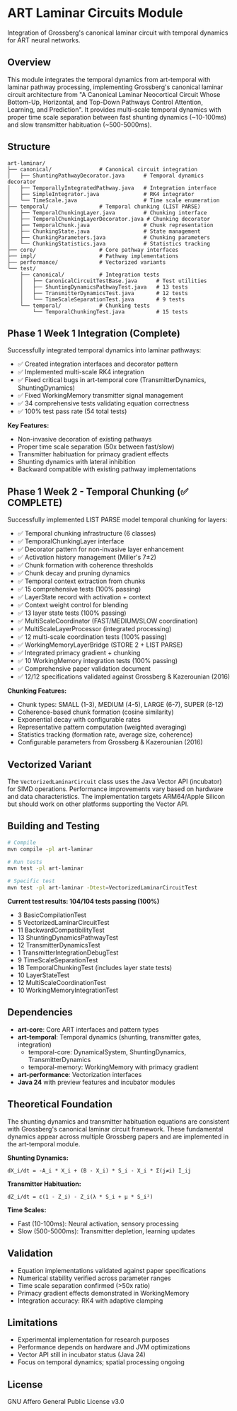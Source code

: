 # ART Laminar Circuits Module

Integration of Grossberg's canonical laminar circuit with temporal dynamics for ART neural networks.

## Overview

This module integrates the temporal dynamics from art-temporal with laminar pathway processing, implementing Grossberg's canonical laminar circuit architecture from "A Canonical Laminar Neocortical Circuit Whose Bottom-Up, Horizontal, and Top-Down Pathways Control Attention, Learning, and Prediction". It provides multi-scale temporal dynamics with proper time scale separation between fast shunting dynamics (~10-100ms) and slow transmitter habituation (~500-5000ms).

## Structure

```
art-laminar/
├── canonical/               # Canonical circuit integration
│   ├── ShuntingPathwayDecorator.java      # Temporal dynamics decorator
│   ├── TemporallyIntegratedPathway.java   # Integration interface
│   ├── SimpleIntegrator.java              # RK4 integrator
│   └── TimeScale.java                     # Time scale enumeration
├── temporal/                # Temporal chunking (LIST PARSE)
│   ├── TemporalChunkingLayer.java         # Chunking interface
│   ├── TemporalChunkingLayerDecorator.java # Chunking decorator
│   ├── TemporalChunk.java                 # Chunk representation
│   ├── ChunkingState.java                 # State management
│   ├── ChunkingParameters.java            # Chunking parameters
│   └── ChunkingStatistics.java            # Statistics tracking
├── core/                    # Core pathway interfaces
├── impl/                    # Pathway implementations
├── performance/             # Vectorized variants
└── test/
    ├── canonical/           # Integration tests
    │   ├── CanonicalCircuitTestBase.java      # Test utilities
    │   ├── ShuntingDynamicsPathwayTest.java   # 13 tests
    │   ├── TransmitterDynamicsTest.java       # 12 tests
    │   └── TimeScaleSeparationTest.java       # 9 tests
    └── temporal/            # Chunking tests
        └── TemporalChunkingTest.java          # 15 tests
```

## Phase 1 Week 1 Integration (Complete)

Successfully integrated temporal dynamics into laminar pathways:

- ✅ Created integration interfaces and decorator pattern
- ✅ Implemented multi-scale RK4 integration
- ✅ Fixed critical bugs in art-temporal core (TransmitterDynamics, ShuntingDynamics)
- ✅ Fixed WorkingMemory transmitter signal management
- ✅ 34 comprehensive tests validating equation correctness
- ✅ 100% test pass rate (54 total tests)

**Key Features:**
- Non-invasive decoration of existing pathways
- Proper time scale separation (50x between fast/slow)
- Transmitter habituation for primacy gradient effects
- Shunting dynamics with lateral inhibition
- Backward compatible with existing pathway implementations

## Phase 1 Week 2 - Temporal Chunking (✅ COMPLETE)

Successfully implemented LIST PARSE model temporal chunking for layers:

- ✅ Temporal chunking infrastructure (6 classes)
- ✅ TemporalChunkingLayer interface
- ✅ Decorator pattern for non-invasive layer enhancement
- ✅ Activation history management (Miller's 7±2)
- ✅ Chunk formation with coherence thresholds
- ✅ Chunk decay and pruning dynamics
- ✅ Temporal context extraction from chunks
- ✅ 15 comprehensive tests (100% passing)
- ✅ LayerState record with activation + context
- ✅ Context weight control for blending
- ✅ 13 layer state tests (100% passing)
- ✅ MultiScaleCoordinator (FAST/MEDIUM/SLOW coordination)
- ✅ MultiScaleLayerProcessor (integrated processing)
- ✅ 12 multi-scale coordination tests (100% passing)
- ✅ WorkingMemoryLayerBridge (STORE 2 + LIST PARSE)
- ✅ Integrated primacy gradient + chunking
- ✅ 10 WorkingMemory integration tests (100% passing)
- ✅ Comprehensive paper validation document
- ✅ 12/12 specifications validated against Grossberg & Kazerounian (2016)

**Chunking Features:**
- Chunk types: SMALL (1-3), MEDIUM (4-5), LARGE (6-7), SUPER (8-12)
- Coherence-based chunk formation (cosine similarity)
- Exponential decay with configurable rates
- Representative pattern computation (weighted averaging)
- Statistics tracking (formation rate, average size, coherence)
- Configurable parameters from Grossberg & Kazerounian (2016)

## Vectorized Variant

The `VectorizedLaminarCircuit` class uses the Java Vector API (incubator) for SIMD operations. Performance improvements vary based on hardware and data characteristics. The implementation targets ARM64/Apple Silicon but should work on other platforms supporting the Vector API.

## Building and Testing

```bash
# Compile
mvn compile -pl art-laminar

# Run tests
mvn test -pl art-laminar

# Specific test
mvn test -pl art-laminar -Dtest=VectorizedLaminarCircuitTest
```

**Current test results: 104/104 tests passing (100%)**
- 3 BasicCompilationTest
- 5 VectorizedLaminarCircuitTest
- 11 BackwardCompatibilityTest
- 13 ShuntingDynamicsPathwayTest
- 12 TransmitterDynamicsTest
- 1 TransmitterIntegrationDebugTest
- 9 TimeScaleSeparationTest
- 18 TemporalChunkingTest (includes layer state tests)
- 10 LayerStateTest
- 12 MultiScaleCoordinationTest
- 10 WorkingMemoryIntegrationTest

## Dependencies

- **art-core**: Core ART interfaces and pattern types
- **art-temporal**: Temporal dynamics (shunting, transmitter gates, integration)
  - temporal-core: DynamicalSystem, ShuntingDynamics, TransmitterDynamics
  - temporal-memory: WorkingMemory with primacy gradient
- **art-performance**: Vectorization interfaces
- **Java 24** with preview features and incubator modules

## Theoretical Foundation

The shunting dynamics and transmitter habituation equations are consistent with Grossberg's canonical laminar circuit framework. These fundamental dynamics appear across multiple Grossberg papers and are implemented in the art-temporal module.

**Shunting Dynamics:**
```
dX_i/dt = -A_i * X_i + (B - X_i) * S_i - X_i * Σ(j≠i) I_ij
```

**Transmitter Habituation:**
```
dZ_i/dt = ε(1 - Z_i) - Z_i(λ * S_i + μ * S_i²)
```

**Time Scales:**
- Fast (10-100ms): Neural activation, sensory processing
- Slow (500-5000ms): Transmitter depletion, learning updates

## Validation

- Equation implementations validated against paper specifications
- Numerical stability verified across parameter ranges
- Time scale separation confirmed (>50x ratio)
- Primacy gradient effects demonstrated in WorkingMemory
- Integration accuracy: RK4 with adaptive clamping

## Limitations

- Experimental implementation for research purposes
- Performance depends on hardware and JVM optimizations
- Vector API still in incubator status (Java 24)
- Focus on temporal dynamics; spatial processing ongoing

## License

GNU Affero General Public License v3.0